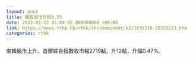 ```yaml
---
layout: post
title: 韓股收市升約0.5%
date: 2022-02-23 15:04:02.000000000 +08:00
link: https://news.rthk.hk/rthk/ch/component/k2/1635378-20220223.htm
categories: rthk
---
```


南韓股市上升。首爾綜合指數收市報2719點，升12點，升幅0.47%。
